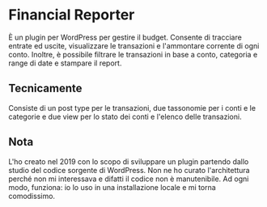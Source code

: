 # Financial Reporter

È un plugin per WordPress per gestire il budget. Consente di tracciare entrate ed uscite, visualizzare le transazioni e l'ammontare corrente di ogni conto. Inoltre, è possibile filtrare le transazioni in base a conto, categoria e range di date e stampare il report.

## Tecnicamente

Consiste di un post type per le transazioni, due tassonomie per i conti e le categorie e due view per lo stato dei conti e l'elenco delle transazioni.

## Nota

L'ho creato nel 2019 con lo scopo di sviluppare un plugin partendo dallo studio del codice sorgente di WordPress. Non ne ho curato l'architettura perché non mi interessava e difatti il codice non è manutenibile. Ad ogni modo, funziona: io lo uso in una installazione locale e mi torna comodissimo.
